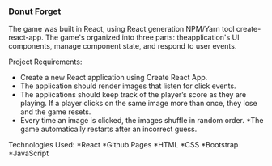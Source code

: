 <h3>Donut Forget</h3>

The game was built in React, using React generation NPM/Yarn tool create-react-app. The game's organized into three parts: theapplication's UI components, manage component state, and respond to user events.

Project Requirements:
* Create a new React application using Create React App.
* The application should render images that listen for click events.
* The applications should keep track of the player’s score as they are playing. If a player clicks on the same image more than once, they lose and the game resets.
* Every time an image is clicked, the images shuffle in random order.
*The game automatically restarts after an incorrect guess.

Technologies Used:
*React
*Github Pages
*HTML
*CSS
*Bootstrap
*JavaScript
